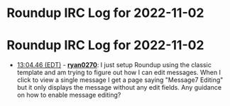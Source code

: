 # Roundup IRC Log for 2022-11-02 #
# Roundup IRC Log for 2022-11-02
* <a href="#13:04.46" id="13:04.46">13:04.46 (EDT)</a> - __[ryan0270](https://github.com/ryan0270)__: I just setup Roundup using the classic template and am trying to figure out how I can edit messages. When I click to view a single message I get a page saying "Message7 Editing" but it only displays the message without any edit fields. Any guidance on how to enable message editing?
